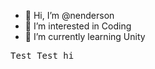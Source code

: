 - 👋 Hi, I’m @nenderson
- 👀 I’m interested in Coding
- 🌱 I’m currently learning Unity
<p style="font-family: Monospace;"> Test Test
 hi
  </p>

<!---
nenderson/nenderson is a ✨ special ✨ repository because its `README.md` (this file) appears on your GitHub profile.
You can click the Preview link to take a look at your changes.
--->
